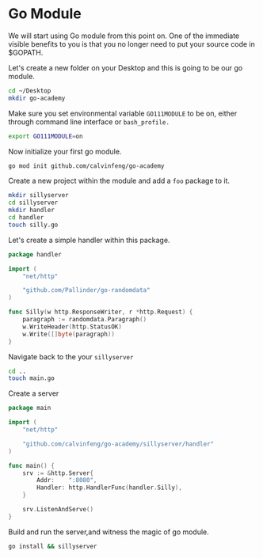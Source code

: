 # Go Module

We will start using Go module from this point on. One of the immediate visible benefits to you is that you no longer need to put your source code in $GOPATH. 

Let's create a new folder on your Desktop and this is going to be our go module.

```bash
cd ~/Desktop
mkdir go-academy
```

Make sure you set environmental variable `GO111MODULE` to be on, either through command line interface or `bash_profile.`

```bash
export GO111MODULE=on
```

Now initialize your first go module.

```bash
go mod init github.com/calvinfeng/go-academy
```

Create a new project within the module and add a `foo` package to it.

```bash
mkdir sillyserver
cd sillyserver
mkdir handler
cd handler
touch silly.go
```

Let's create a simple handler within this package.

```go
package handler

import (
	"net/http"

	"github.com/Pallinder/go-randomdata"
)

func Silly(w http.ResponseWriter, r *http.Request) {
	paragraph := randomdata.Paragraph()
	w.WriteHeader(http.StatusOK)
	w.Write([]byte(paragraph))
}
```

Navigate back to the your `sillyserver`

```bash
cd ..
touch main.go
```

Create a server

```go
package main

import (
	"net/http"

	"github.com/calvinfeng/go-academy/sillyserver/handler"
)

func main() {
	srv := &http.Server{
		Addr:    ":8080",
		Handler: http.HandlerFunc(handler.Silly),
	}

	srv.ListenAndServe()
}
```

Build and run the server,and witness the magic of go module.

```bash
go install && sillyserver
```

